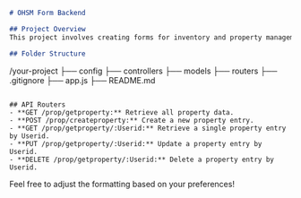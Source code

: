

```markdown
# OHSM Form Backend

## Project Overview
This project involves creating forms for inventory and property management for OHSM (Occupational Health and Safety Management).

## Folder Structure
```
/your-project
├── config
├── controllers
├── models
├── routers
├── .gitignore
├── app.js
├── README.md
```

## API Routers
- **GET /prop/getproperty:** Retrieve all property data.
- **POST /prop/createproperty:** Create a new property entry.
- **GET /prop/getproperty/:Userid:** Retrieve a single property entry by Userid.
- **PUT /prop/getproperty/:Userid:** Update a property entry by Userid.
- **DELETE /prop/getproperty/:Userid:** Delete a property entry by Userid.
```

Feel free to adjust the formatting based on your preferences!
